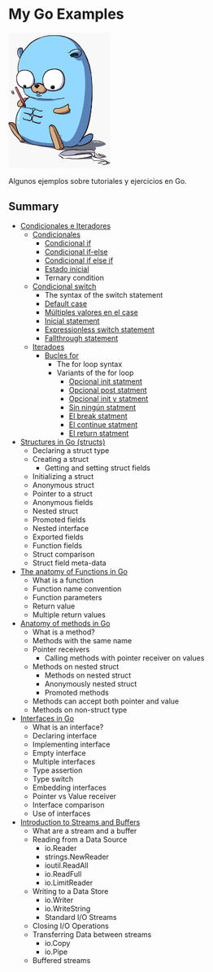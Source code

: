 # My Go Examples

<img src="./images/pet.jpeg" width="200">

Algunos ejemplos sobre tutoriales y ejercicios en Go.

## Summary

* [Condicionales e Iteradores](https://github.com/javierlopezdeancos/my-go-examples/blob/master/example-ifelse-iterations/ifelse-iterators.md)
  * [Condicionales](https://github.com/javierlopezdeancos/my-go-examples/blob/master/example-ifelse-iterations/ifelse-iterators.md#1-condicionales)
    * [Condicional if](https://github.com/javierlopezdeancos/my-go-examples/blob/master/example-ifelse-iterations/ifelse-iterators.md#11-condicional-if)
    * [Condicional if-else](https://github.com/javierlopezdeancos/my-go-examples/blob/master/example-ifelse-iterations/ifelse-iterators.md#12-condicional-if-else)
    * [Condicional if else if](https://github.com/javierlopezdeancos/my-go-examples/blob/master/example-ifelse-iterations/ifelse-iterators.md#13-condicional-if-else-if)
    * [Estado inicial](https://github.com/javierlopezdeancos/my-go-examples/blob/master/example-ifelse-iterations/ifelse-iterators.md#131-estado-inicial)
    * Ternary condition
  * [Condicional switch](https://github.com/javierlopezdeancos/my-go-examples/blob/master/example-ifelse-iterations/ifelse-iterators.md#14-condicional-switch)
    * The syntax of the switch statement
    * [Default case](https://github.com/javierlopezdeancos/my-go-examples/blob/master/example-ifelse-iterations/ifelse-iterators.md#141-default-case)
    * [Múltiples valores en el case](https://github.com/javierlopezdeancos/my-go-examples/blob/master/example-ifelse-iterations/ifelse-iterators.md#142-multiples-valores-en-el-case)
    * [Inicial statement](https://github.com/javierlopezdeancos/my-go-examples/blob/master/example-ifelse-iterations/ifelse-iterators.md#143-inicial-statement)
    * [Expressionless switch statement](https://github.com/javierlopezdeancos/my-go-examples/blob/master/example-ifelse-iterations/ifelse-iterators.md#144-expressionless-switch-statement)
    * [Fallthrough statement](https://github.com/javierlopezdeancos/my-go-examples/blob/master/example-ifelse-iterations/ifelse-iterators.md#145-fallthrough-statement)
  * [Iteradoes](https://github.com/javierlopezdeancos/my-go-examples/blob/master/example-ifelse-iterations/ifelse-iterators.md#2-Iteradores)
    * [Bucles for](https://github.com/javierlopezdeancos/my-go-examples/blob/master/example-ifelse-iterations/ifelse-iterators.md#21-bucles-for)
      * The for loop syntax
      * Variants of the for loop
        * [Opcional init statment](https://github.com/javierlopezdeancos/my-go-examples/blob/master/example-ifelse-iterations/ifelse-iterators.md#211-opcional-init-statment)
        * [Opcional post statment](https://github.com/javierlopezdeancos/my-go-examples/blob/master/example-ifelse-iterations/ifelse-iterators.md#212-opcional-post-statment)
        * [Opcional init y statment](https://github.com/javierlopezdeancos/my-go-examples/blob/master/example-ifelse-iterations/ifelse-iterators.md#213-opcional-init-y-post-statment)
        * [Sin ningún statment](https://github.com/javierlopezdeancos/my-go-examples/blob/master/example-ifelse-iterations/ifelse-iterators.md#214-sin-ningun-statment)
        * [El break statment](https://github.com/javierlopezdeancos/my-go-examples/blob/master/example-ifelse-iterations/ifelse-iterators.md#215-el-break-statement)
        * [El continue statment](https://github.com/javierlopezdeancos/my-go-examples/blob/master/example-ifelse-iterations/ifelse-iterators.md#216-el-continue-statement)
        * [El return statment](https://github.com/javierlopezdeancos/my-go-examples/blob/master/example-ifelse-iterations/ifelse-iterators.md#217-el-return-statement)
* [Structures in Go (structs)](https://medium.com/rungo/structures-in-go-76377cc106a2)
  * Declaring a struct type
  * Creating a struct
    * Getting and setting struct fields
  * Initializing a struct
  * Anonymous struct
  * Pointer to a struct
  * Anonymous fields
  * Nested struct
  * Promoted fields
  * Nested interface
  * Exported fields
  * Function fields
  * Struct comparison
  * Struct field meta-data
* [The anatomy of Functions in Go](https://medium.com/rungo/the-anatomy-of-functions-in-go-de56c050fe11)
  * What is a function
  * Function name convention
  * Function parameters
  * Return value
  * Multiple return values
* [Anatomy of methods in Go](https://medium.com/rungo/anatomy-of-methods-in-go-f552aaa8ac4a)
  * What is a method?
  * Methods with the same name
  * Pointer receivers
    * Calling methods with pointer receiver on values
  * Methods on nested struct
    * Methods on nested struct
    * Anonymously nested struct
    * Promoted methods
  * Methods can accept both pointer and value
  * Methods on non-struct type
* [Interfaces in Go](https://medium.com/rungo/interfaces-in-go-ab1601159b3a)
  * What is an interface?
  * Declaring interface
  * Implementing interface
  * Empty interface
  * Multiple interfaces
  * Type assertion
  * Type switch
  * Embedding interfaces
  * Pointer vs Value receiver
  * Interface comparison
  * Use of interfaces
* [Introduction to Streams and Buffers](https://medium.com/rungo/introduction-to-streams-and-buffers-d148c0cda0ad)
  * What are a stream and a buffer
  * Reading from a Data Source
    * io.Reader
    * strings.NewReader
    * ioutil.ReadAll
    * io.ReadFull
    * io.LimitReader
  * Writing to a Data Store
    * io.Writer
    * io.WriteString
    * Standard I/O Streams
  * Closing I/O Operations
  * Transferring Data between streams
    * io.Copy
    * io.Pipe
  * Buffered streams
